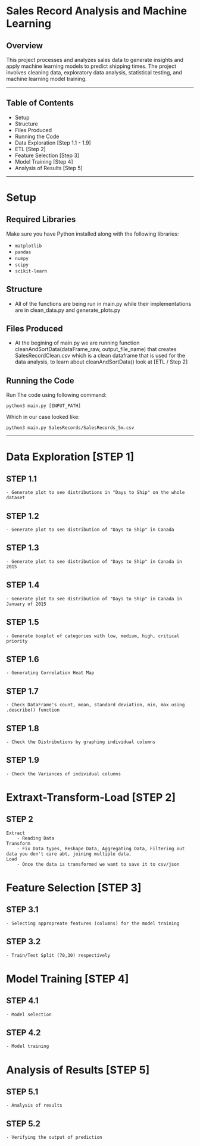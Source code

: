 # Sales Record Analysis and Machine Learning
## **Overview** 
This project processes and analyzes sales data to generate insights and apply machine learning models to predict shipping times. The project involves cleaning data, exploratory data analysis, statistical testing, and machine learning model training.

---

## Table of Contents 
- Setup
- Structure
- Files Produced
- Running the Code
- Data Exploration  [Step 1.1 - 1.9]  
- ETL [Step 2]
- Feature Selection  [Step 3]
- Model Training  [Step 4]
- Analysis of Results [Step 5]

---

# Setup #
## **Required Libraries** 
Make sure you have Python installed along with the following libraries:
- `matplotlib`
- `pandas`
- `numpy`
- `scipy`
- `scikit-learn`

## **Structure** 
- All of the functions are being run in main.py while their implementations are in clean_data.py and generate_plots.py 

## **Files Produced** 
- At the begining of main.py we are running function cleanAndSortData(dataFrame_raw, output_file_name) that creates SalesRecordClean.csv
which is a clean dataframe that is used for the data analysis, to learn about cleanAndSortData() look at [ETL / Step 2]


## **Running the Code** 
Run The code using following command:
```
python3 main.py [INPUT_PATH]
```
Which in our case looked like:
```
python3 main.py SalesRecords/SalesRecords_5m.csv
```
---
# Data Exploration [STEP 1] 
## **STEP 1.1** 
    - Generate plot to see distributions in "Days to Ship" on the whole dataset

## **STEP 1.2**
    - Generate plot to see distribution of "Days to Ship" in Canada

## **STEP 1.3**
    - Generate plot to see distribution of "Days to Ship" in Canada in 2015

## **STEP 1.4** 
    - Generate plot to see distribution of "Days to Ship" in Canada in January of 2015

## **STEP 1.5** 
    - Generate boxplot of categories with low, medium, high, critical priority 

## **STEP 1.6** 
    - Generating Correlation Heat Map 

## **STEP 1.7**
    - Check DataFrame's count, mean, standard deviation, min, max using .describe() function

## **STEP 1.8**
    - Check the Distributions by graphing individual columns

## **STEP 1.9**
    - Check the Variances of individual columns


# Extraxt-Transform-Load [STEP 2] 
## **STEP 2**
    Extract
        - Reading Data
    Transform
        - Fix Data types, Reshape Data, Aggregating Data, Filtering out data you don't care abt, joining multiple data, 
    Load
        - Once the data is transformed we want to save it to csv/json


# Feature Selection [STEP 3] 
## **STEP 3.1**
    - Selecting appropreate features (columns) for the model training

## **STEP 3.2**
    - Train/Test Split (70,30) respectively

# Model Training [STEP 4]
## **STEP 4.1** 
    - Model selection

## **STEP 4.2**
    - Model training


# Analysis of Results [STEP 5]
## **STEP 5.1** 
    - Analysis of results

## **STEP 5.2**
    - Verifying the output of prediction



    

    




